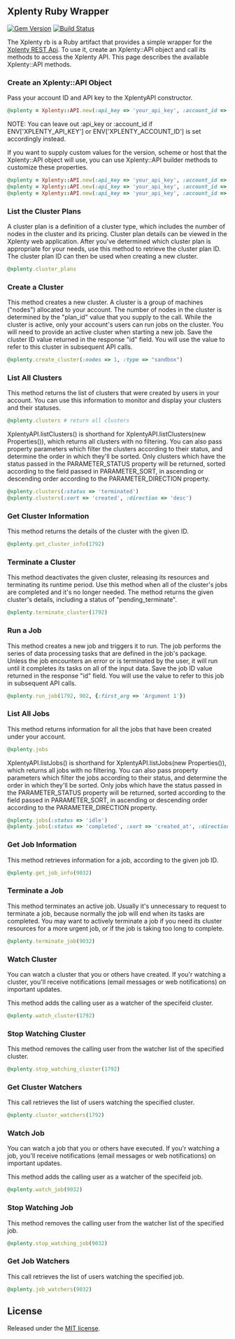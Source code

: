 ## Xplenty Ruby Wrapper

[![Gem Version](https://badge.fury.io/rb/xplenty-api.png)](http://badge.fury.io/rb/xplenty-api)
[![Build Status](https://travis-ci.org/xplenty/xplenty.rb.png)](https://travis-ci.org/xplenty/xplenty.rb)

The Xplenty rb is a Ruby artifact that provides a simple wrapper for the [Xplenty REST Api](https://github.com/xplenty/xplenty-api-doc). 
To use it, create an Xplenty::API object and call its methods to access the Xplenty API.
This page describes the available Xplenty::API methods.

### Create an Xplenty::API Object

Pass your account ID and API key to the XplentyAPI constructor.
```ruby
@xplenty = Xplenty::API.new(:api_key => 'your_api_key', :account_id => 'your_account_id')
```
NOTE: You can leave out :api_key or :account_id if ENV['XPLENTY_API_KEY'] or ENV['XPLENTY_ACCOUNT_ID'] is set accordingly instead.

If you want to supply custom values for the version, scheme or host that the Xplenty::API object will use,
you can use Xplenty::API builder methods to customize these properties.
```ruby
@xplenty = Xplenty::API.new(:api_key => 'your_api_key', :account_id => 'your_account_id', :scheme => 'https', :host => 'api.xplenty.com')
@xplenty = Xplenty::API.new(:api_key => 'your_api_key', :account_id => 'your_account_id', :headers => { 'User-Agent' => 'your user agent' })
@xplenty = Xplenty::API.new(:api_key => 'your_api_key', :account_id => 'your_account_id', :version => 1)
```
### List the Cluster Plans

A cluster plan is a definition of a cluster type, which includes the number of nodes in the cluster and its pricing. Cluster plan details can be viewed in the Xplenty web application.
After you've determined which cluster plan is appropriate for your needs, use this method to retrieve the cluster plan ID. The cluster plan ID can then be used when creating a new cluster.
```ruby
@xplenty.cluster_plans
```
### Create a Cluster

This method creates a new cluster. A cluster is a group of machines ("nodes") allocated to your account. The number of nodes in the cluster is determined by the "plan_id" value that you supply to the call. While the cluster is active, only your account's users can run jobs on the cluster.
You will need to provide an active cluster when starting a new job. Save the cluster ID value returned in the response "id" field. You will use the value to refer to this cluster in subsequent API calls.
```ruby
@xplenty.create_cluster(:nodes => 1, :type => "sandbox")
```
### List All Clusters

This method returns the list of clusters that were created by users in your account.
You can use this information to monitor and display your clusters and their statuses.

```ruby
@xplenty.clusters # return all clusters
```
XplentyAPI.listClusters() is shorthand for XplentyAPI.listClusters(new Properties()), which returns all clusters with no filtering.
You can also pass property parameters which filter the clusters according to their status, and determine the order in which they'll be sorted.
Only clusters which have the status passed in the PARAMETER_STATUS property will be returned, sorted according to the field passed in PARAMETER_SORT,
in ascending or descending order according to the PARAMETER_DIRECTION property.

```ruby
@xplenty.clusters(:status => 'terminated')
@xplenty.clusters(:sort => 'created', :direction => 'desc')
```
### Get Cluster Information

This method returns the details of the cluster with the given ID.
```ruby
@xplenty.get_cluster_info(1792)
```
### Terminate a Cluster

This method deactivates the given cluster, releasing its resources and terminating its runtime period. Use this method when all of the cluster's jobs are completed and it's no longer needed. The method returns the given cluster's details, including a status of "pending_terminate".
```ruby
@xplenty.terminate_cluster(1792)
```
### Run a Job

This method creates a new job and triggers it to run. The job performs the series of data processing tasks that are defined in the job's package. Unless the job encounters an error or is terminated by the user, it will run until it completes its tasks on all of the input data. Save the job ID value returned in the response "id" field. You will use the value to refer to this job in subsequent API calls.
```ruby
@xplenty.run_job(1792, 902, {:first_arg => 'Argument 1'})
```
### List All Jobs

This method returns information for all the jobs that have been created under your account.
```ruby
@xplenty.jobs
```
XplentyAPI.listJobs() is shorthand for XplentyAPI.listJobs(new Properties()), which returns all jobs with no filtering.
You can also pass property parameters which filter the jobs according to their status, and determine the order in which they'll be sorted.
Only jobs which have the status passed in the PARAMETER_STATUS property will be returned, sorted according to the field passed in PARAMETER_SORT,
in ascending or descending order according to the PARAMETER_DIRECTION property.
```ruby
@xplenty.jobs(:status => 'idle')
@xplenty.jobs(:status => 'completed', :sort => 'created_at', :direction => 'asc')
```

### Get Job Information

This method retrieves information for a job, according to the given job ID.
```ruby
@xplenty.get_job_info(9032)
```
### Terminate a Job

This method terminates an active job. Usually it's unnecessary to request to terminate a job, because normally the job will end when its tasks are completed. You may want to actively terminate a job if you need its cluster resources for a more urgent job, or if the job is taking too long to complete.
```ruby
@xplenty.terminate_job(9032)
```
### Watch Cluster

You can watch a cluster that you or others have created. If you'r watching a cluster, you'll receive notifications (email messages or web notifications) on important updates.

This method adds the calling user as a watcher of the specifeid cluster.
```ruby
@xplenty.watch_cluster(1792)
```
### Stop Watching Cluster

This method removes the calling user from the watcher list of the specified cluster.
```ruby
@xplenty.stop_watching_cluster(1792)
```
### Get Cluster Watchers

This call retrieves the list of users watching the specified cluster.
```ruby
@xplenty.cluster_watchers(1792)
```
### Watch Job

You can watch a job that you or others have executed. If you'r watching a job, you'll receive notifications (email messages or web notifications) on important updates.

This method adds the calling user as a watcher of the specifeid job.
```ruby
@xplenty.watch_job(9032)
```
### Stop Watching Job

This method removes the calling user from the watcher list of the specified job.
```ruby
@xplenty.stop_watching_job(9032)
```
### Get Job Watchers

This call retrieves the list of users watching the specified job.
```ruby
@xplenty.job_watchers(9032)
```
## License
Released under the [MIT license](http://www.opensource.org/licenses/mit-license.php).